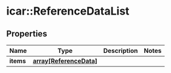 # icar::ReferenceDataList


## Properties

Name | Type | Description | Notes
------------ | ------------- | ------------- | -------------
**items** | [**array[ReferenceData]**](ReferenceData.md) |  | 


